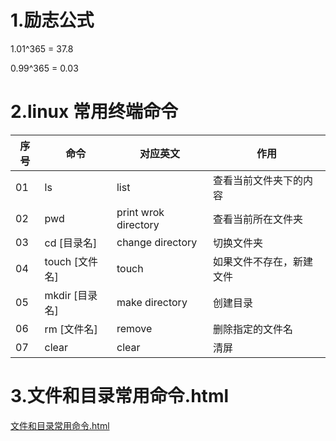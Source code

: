 
# 1.励志公式
1.01^365 = 37.8

0.99^365 = 0.03
# 2.linux 常用终端命令

|序号 |	命令 |	对应英文 |	作用 |
| -- | -- | -- | -- |
|01 |	ls |	list |	查看当前文件夹下的内容|
|02 |	pwd |	print wrok directory |	查看当前所在文件夹|
|03 |	cd [目录名] |	change directory |	切换文件夹|
|04 |	touch [文件名] |	touch |	如果文件不存在，新建文件|
|05 |	mkdir [目录名] |	make directory |	创建目录|
|06 |	rm [文件名] |	remove |	删除指定的文件名|
|07 |	clear |	clear |	清屏|

# 3.文件和目录常用命令.html
[文件和目录常用命令.html](https://jackkuo666.github.io/Python_notes/1.linux%E7%AC%94%E8%AE%B0/08_%E6%96%87%E4%BB%B6%E5%92%8C%E7%9B%AE%E5%BD%95%E5%B8%B8%E7%94%A8%E5%91%BD%E4%BB%A4.html)
